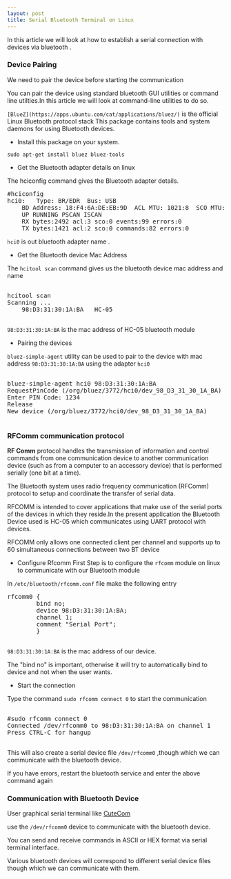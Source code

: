 ```yaml
---
layout: post
title: Serial Bluetooth Terminal on Linux
---
```




In this article we will look at how to establish a serial connection with devices via bluetooth .

### <i class="icon-pencil"></i>Device Pairing

We need to pair the device before starting the communication

You can pair the device using standard bluetooth GUI utilities or command line utilties.In this article we will look at command-line utilities to do so.

`[BlueZ](https://apps.ubuntu.com/cat/applications/bluez/)` is the official Linux Bluetooth protocol stack
This package contains tools and system daemons for using Bluetooth devices.

- Install this package on your system.

```
sudo apt-get install bluez bluez-tools

```

- Get the Bluetooth adapter details on linux

The hciconfig command gives the Bluetooth adapter details.

<pre class="brush:python">
#hciconfig
hci0:	Type: BR/EDR  Bus: USB
	BD Address: 18:F4:6A:DE:EB:9D  ACL MTU: 1021:8  SCO MTU: 64:1
	UP RUNNING PSCAN ISCAN 
	RX bytes:2492 acl:3 sco:0 events:99 errors:0
	TX bytes:1421 acl:2 sco:0 commands:82 errors:0
</pre>

`hci0` is out bluetooth adapter name .


- Get the Bluetooth device Mac Address

The `hcitool scan` command gives us the bluetooth device mac address and name

<pre class="brush:python">

hcitool scan
Scanning ...
	98:D3:31:30:1A:BA	HC-05

</pre>

`98:D3:31:30:1A:BA` is the mac address of HC-05 bluetooth module


- Pairing the devices

`bluez-simple-agent` utility can be used to pair to the device with mac address `98:D3:31:30:1A:BA` using the adapter `hci0`

<pre class="brush:python">

bluez-simple-agent hci0 98:D3:31:30:1A:BA
RequestPinCode (/org/bluez/3772/hci0/dev_98_D3_31_30_1A_BA)
Enter PIN Code: 1234
Release
New device (/org/bluez/3772/hci0/dev_98_D3_31_30_1A_BA)

</pre>

### <i class="icon-pencil"></i> RFComm communication protocol

**RF Comm** protocol handles the transmission of information and control commands from one communication device to another communication device (such as from a computer to an accessory device) that is performed serially (one bit at a time). 

The Bluetooth system uses radio frequency communication (RFComm) protocol to setup and coordinate the transfer of serial data.

RFCOMM is intended to cover applications that make use of the serial ports of the devices in which they reside.In the present application the Bluetooth Device used is HC-05 which communicates using UART protocol with devices.

RFCOMM only allows one connected client per channel and supports
up to 60 simultaneous connections between two BT device

- Configure Rfcomm
First Step is to configure the `rfcomm` module on linux to communicate with our Bluetooth module 

In `/etc/bluetooth/rfcomm.conf` file make the following entry

<pre class="brush:python">
rfcomm0 {
        bind no;
        device 98:D3:31:30:1A:BA;
        channel 1;
        comment "Serial Port";
        }
        
</pre>

`98:D3:31:30:1A:BA` is the mac address of our device.

The "bind no" is important, otherwise it will try to automatically bind to device and not when the user wants.

- Start the connection

Type the command  `sudo rfcomm connect 0` to start the communication

<pre class="brush:python">

#sudo rfcomm connect 0
Connected /dev/rfcomm0 to 98:D3:31:30:1A:BA on channel 1
Press CTRL-C for hangup

</pre>

This will also create a serial device file `/dev/rfcomm0`  ,though which we can communicate with the bluetooth device. 

If you have errors, restart the bluetooth service and enter the above command again

### <i class="icon-pencil"></i> Communication with Bluetooth Device

User graphical serial terminal like [CuteCom](http://cutecom.sourceforge.net/)

use the `/dev/rfcomm0` device to communicate with the bluetooth device.

You can send and receive commands in ASCII or HEX format via serial terminal interface.

Various bluetooth devices will correspond to different serial device files though which we can communicate with them.
